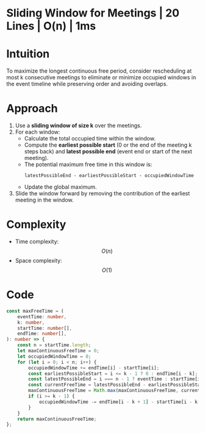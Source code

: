 # Sliding Window for Meetings |  20 Lines | O(n) | 1ms

# Intuition
To maximize the longest continuous free period, consider rescheduling at most k consecutive meetings to eliminate or minimize occupied windows in the event timeline while preserving order and avoiding overlaps.

# Approach
1. Use a **sliding window of size k** over the meetings.
2. For each window:
   - Calculate the total occupied time within the window.
   - Compute the **earliest possible start** (0 or the end of the meeting k steps back) and **latest possible end** (event end or start of the next meeting).
   - The potential maximum free time in this window is:
     ```
     latestPossibleEnd - earliestPossibleStart - occupiedWindowTime
     ```
   - Update the global maximum.
3. Slide the window forward by removing the contribution of the earliest meeting in the window.

# Complexity
- Time complexity: $$O(n)$$
- Space complexity: $$O(1)$$

# Code
```typescript
const maxFreeTime = (
    eventTime: number,
    k: number,
    startTime: number[],
    endTime: number[],
): number => {
    const n = startTime.length;
    let maxContinuousFreeTime = 0;
    let occupiedWindowTime = 0;
    for (let i = 0; i < n; i++) {
        occupiedWindowTime += endTime[i] - startTime[i];
        const earliestPossibleStart = i <= k - 1 ? 0 : endTime[i - k];
        const latestPossibleEnd = i === n - 1 ? eventTime : startTime[i + 1];
        const currentFreeTime = latestPossibleEnd - earliestPossibleStart - occupiedWindowTime;
        maxContinuousFreeTime = Math.max(maxContinuousFreeTime, currentFreeTime);
        if (i >= k - 1) {
            occupiedWindowTime -= endTime[i - k + 1] - startTime[i - k + 1];
        }
    }
    return maxContinuousFreeTime;
};
```